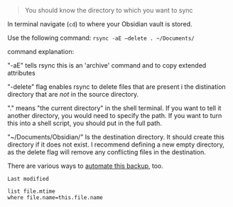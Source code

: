 >You should know the directory to which you want to sync

In terminal navigate (`cd`) to where your Obsidian vault is stored.

Use the following command:
`rsync -aE –delete . ~/Documents/`

command explanation: 

"-aE" tells rsync this is an 'archive' command and to copy extended attributes

"-delete" flag enables rsync to delete files that are present i the distination directory that are *not* in the source directory.

"." means "the current directory" in the shell terminal. If you want to tell it another directory, you would need to specify the path. If you want to turn this into a shell script, you should put in the full path.

"~/Documents/Obsidian/" Is the destination directory. It should create this directory if it does not exist. I recommend defining a new empty directory, as the delete flag will remove any conflicting files in the destination.

There are various ways to [automate this backup](https://appletoolbox.com/how-to-schedule-file-syncing-on-mac/#Rsync_Utility), too. 

`Last modified`
```dataview
list file.mtime
where file.name=this.file.name
```